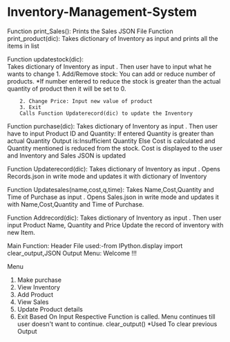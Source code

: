 # Inventory-Management-System
Function print_Sales():
   Prints the Sales JSON File
Function print_product(dic):
   Takes dictionary of Inventory as input and prints all the items in list
    
Function updatestock(dic):    
   Takes dictionary of Inventory as input .
   Then user have to input what he wants to change
        1. Add/Remove stock: You can add or reduce number of products.
        *If number entered to reduce the stock is greater than the actual quantity of product then it will be set to 0.
        
        2. Change Price: Input new value of product
        3. Exit
        Calls Function Updaterecord(dic) to update the Inventory
    
        
Function purchase(dic):
    Takes dictionary of Inventory as input .
    Then user have to input Product ID and Quantity:
    If entered Quantity is greater than actual Quantity Output is:Insufficient Quantity
    Else Cost is calculated and Quantity mentioned is reduced from the stock.
    Cost is displayed to the user and Inventory and Sales JSON is updated
    

Function Updaterecord(dic):
    Takes dictionary of Inventory as input .
    Opens Records.json in write mode and updates it with dictionary of Inventory
    

Function Updatesales(name,cost,q,time):
    Takes Name,Cost,Quantity and Time of Purchase as input .
    Opens Sales.json in write mode and updates it with Name,Cost,Quantity and Time of Purchase.
   
    
Function Addrecord(dic):
    Takes dictionary of Inventory as input .
    Then user input Product Name, Quantity and Price
    Update the record of inventory with new Item.

Main Function:
Header File used:-from IPython.display import clear_output,JSON
Output Menu:
  Welcome !!!

   Menu
   1. Make purchase
   2. View Inventory
   3. Add Product
   4. View Sales
   5. Update Product details
   6. Exit
Based On Input Respective Function is called.
Menu continues till user doesn't want to continue.
clear_output() *Used To clear previous Output 
    
    
  
